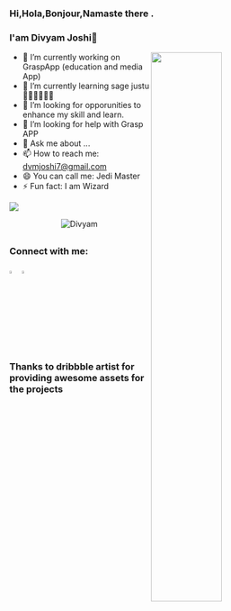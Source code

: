 ### Hi,Hola,Bonjour,Namaste there .
### I'am Divyam Joshi👋

<img align="right" src="https://user-images.githubusercontent.com/24698014/136193380-861bdf9a-28c0-498f-979a-a63c77982015.png" width="50%"/>

- 🔭 I’m currently working on GraspApp (education and media App)
- 🌱 I’m currently learning sage justu 🧙🏼‍♂️🧙🏼‍♂
- 👯 I’m looking for opporunities to enhance my skill and learn.
- 🤔 I’m looking for help with Grasp APP
- 💬 Ask me about ...
- 📫 How to reach me: dvmjoshi7@gmail.com
- 😄 You can call me: Jedi Master
- ⚡ Fun fact: I am Wizard 

<img src="https://github-readme-stats.vercel.app/api?username=dvmjoshi&&show_icons=true&title_color=ffffff&icon_color=bb2acf&text_color=daf7dc&bg_color=191919">
<p align="center"><img src="https://komarev.com/ghpvc/?username=dvmjoshi&label=PROFILE+VIEWS&style=flat-square" alt="Divyam" /></p>

##
### Connect with me:

[<img src="https://img.icons8.com/color/48/000000/twitter.png" width="3.5%"/>](https://twitter.com/ProDIVYAM) [<img src="https://img.icons8.com/color/48/000000/linkedin.png" width="3.5%"/>](https://www.linkedin.com/in/divyam-joshi-ba0056127) 

### Thanks to dribbble artist for providing awesome assets for the projects


